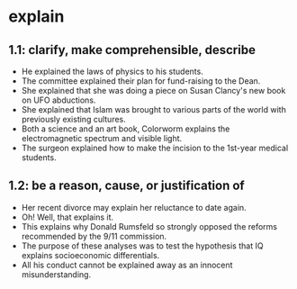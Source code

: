 # explain
## 1.1: clarify, make comprehensible, describe

  *  He explained the laws of physics to his students.
  *  The committee explained their plan for fund-raising to the Dean.
  *  She explained that she was doing a piece on Susan Clancy's new book on UFO abductions.
  *  She explained that Islam was brought to various parts of the world with previously existing cultures.
  *  Both a science and an art book, Colorworm explains the electromagnetic spectrum and visible light.
  *  The surgeon explained how to make the incision to the 1st-year medical students.

## 1.2: be a reason, cause, or justification of

  *  Her recent divorce may explain her reluctance to date again.
  *  Oh! Well, that explains it.
  *  This explains why Donald Rumsfeld so strongly opposed the reforms recommended by the 9/11 commission.
  *  The purpose of these analyses was to test the hypothesis that IQ explains socioeconomic differentials.
  *  All his conduct cannot be explained away as an innocent misunderstanding.
